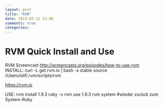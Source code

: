 ```yaml
---
layout: post
title: "RVM"
date: 2013-02-12 13:48
comments: true
categories: 
---
```

# RVM Quick Install and Use

RVM Screencast http://screencasts.org/episodes/how-to-use-rvm
INSTALL: 
	curl -L get.rvm.io | bash -s stable
	source /Users/olif/.rvm/scripts/rvm

https://rvm.io

USE: 
	rvm install 1.9.3
	ruby -v
	rvm use 1.9.3
	rvm system #wieder zurück zum System-Ruby
